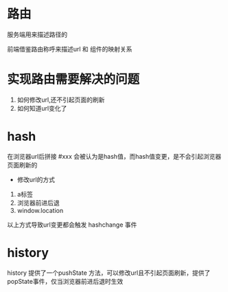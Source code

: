 # 路由
服务端用来描述路径的

前端借鉴路由称呼来描述url 和 组件的映射关系

# 实现路由需要解决的问题
1. 如何修改url,还不引起页面的刷新
2. 如何知道url变化了

# hash 
在浏览器url后拼接 #xxx 会被认为是hash值，而hash值变更，是不会引起浏览器页面刷新的

- 修改url的方式
1. a标签
2. 浏览器前进后退
3. window.location

以上方式导致url变更都会触发 hashchange 事件

# history 
history 提供了一个pushState 方法，可以修改url且不引起页面刷新，提供了popState事件，仅当浏览器前进后退时生效